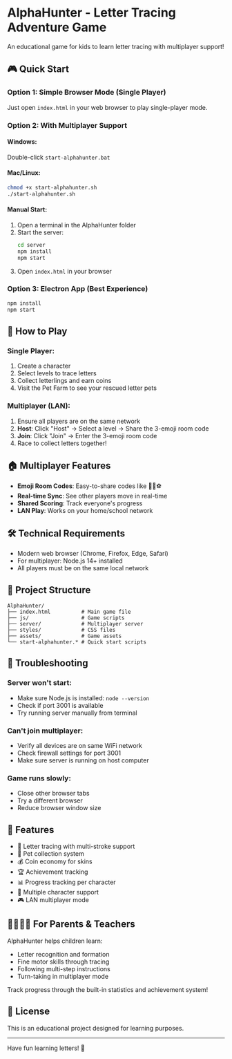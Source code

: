 # AlphaHunter - Letter Tracing Adventure Game

An educational game for kids to learn letter tracing with multiplayer support!

## 🎮 Quick Start

### Option 1: Simple Browser Mode (Single Player)
Just open `index.html` in your web browser to play single-player mode.

### Option 2: With Multiplayer Support

#### Windows:
Double-click `start-alphahunter.bat`

#### Mac/Linux:
```bash
chmod +x start-alphahunter.sh
./start-alphahunter.sh
```

#### Manual Start:
1. Open a terminal in the AlphaHunter folder
2. Start the server:
   ```bash
   cd server
   npm install
   npm start
   ```
3. Open `index.html` in your browser

### Option 3: Electron App (Best Experience)
```bash
npm install
npm start
```

## 🎯 How to Play

### Single Player:
1. Create a character
2. Select levels to trace letters
3. Collect letterlings and earn coins
4. Visit the Pet Farm to see your rescued letter pets

### Multiplayer (LAN):
1. Ensure all players are on the same network
2. **Host**: Click "Host" → Select a level → Share the 3-emoji room code
3. **Join**: Click "Join" → Enter the 3-emoji room code
4. Race to collect letters together!

## 🏠 Multiplayer Features

- **Emoji Room Codes**: Easy-to-share codes like 🐶🍕⚽
- **Real-time Sync**: See other players move in real-time
- **Shared Scoring**: Track everyone's progress
- **LAN Play**: Works on your home/school network

## 🛠️ Technical Requirements

- Modern web browser (Chrome, Firefox, Edge, Safari)
- For multiplayer: Node.js 14+ installed
- All players must be on the same local network

## 📁 Project Structure

```
AlphaHunter/
├── index.html          # Main game file
├── js/                 # Game scripts
├── server/             # Multiplayer server
├── styles/             # CSS files
├── assets/             # Game assets
└── start-alphahunter.* # Quick start scripts
```

## 🐛 Troubleshooting

### Server won't start:
- Make sure Node.js is installed: `node --version`
- Check if port 3001 is available
- Try running server manually from terminal

### Can't join multiplayer:
- Verify all devices are on same WiFi network
- Check firewall settings for port 3001
- Make sure server is running on host computer

### Game runs slowly:
- Close other browser tabs
- Try a different browser
- Reduce browser window size

## 🎨 Features

- 📝 Letter tracing with multi-stroke support
- 🐾 Pet collection system
- 💰 Coin economy for skins
- 🏆 Achievement tracking
- 📊 Progress tracking per character
- 🌈 Multiple character support
- 🎮 LAN multiplayer mode

## 👨‍👩‍👧‍👦 For Parents & Teachers

AlphaHunter helps children learn:
- Letter recognition and formation
- Fine motor skills through tracing
- Following multi-step instructions
- Turn-taking in multiplayer mode

Track progress through the built-in statistics and achievement system!

## 📄 License

This is an educational project designed for learning purposes.

---

Have fun learning letters! 🎉